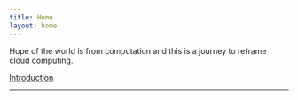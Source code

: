 ```yaml
---
title: Home
layout: home
---
```


Hope of the world is from computation and this is a journey to reframe cloud computing. 

[Introduction]( /noteaws/doc/introduction)

---

[Introduction]: /doc/introduction